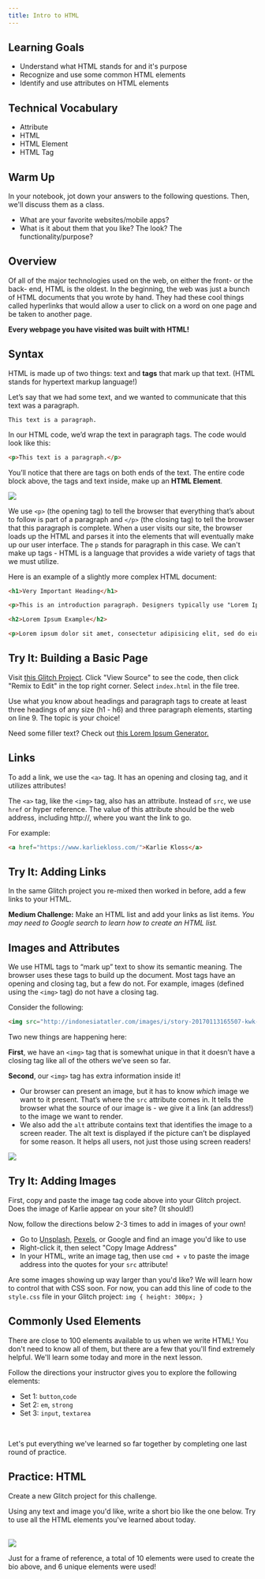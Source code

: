 ```yaml
---
title: Intro to HTML
---
```


## Learning Goals

* Understand what HTML stands for and it's purpose
* Recognize and use some common HTML elements
* Identify and use attributes on HTML elements

## Technical Vocabulary

- Attribute
- HTML
- HTML Element
- HTML Tag

## Warm Up

In your notebook, jot down your answers to the following questions. Then, we'll discuss them as a class.
- What are your favorite websites/mobile apps?
- What is it about them that you like? The look? The functionality/purpose?

## Overview

Of all of the major technologies used on the web, on either the front- or the back- end, HTML is the oldest. In the beginning, the web was just a bunch of HTML documents that you wrote by hand. They had these cool things called hyperlinks that would allow a user to click on a word on one page and be taken to another page.

**Every webpage you have visited was built with HTML!**

## Syntax

HTML is made up of two things: text and **tags** that mark up that text. (HTML stands for hypertext markup language!)

Let’s say that we had some text, and we wanted to communicate that this text was a paragraph.

```
This text is a paragraph.
```

In our HTML code, we’d wrap the text in paragraph tags. The code would look like this:

```html
<p>This text is a paragraph.</p>
```

You’ll notice that there are tags on both ends of the text. The entire code block above, the tags and text inside, make up an **HTML Element**.

<img class="html-tags-detail" src="./assets/html-tags-detail-how-to.jpg">

We use `<p>` (the opening tag) to tell the browser that everything that’s about to follow is part of a paragraph and `</p>` (the closing tag) to tell the browser that this paragraph is complete. When a user visits our site, the browser loads up the HTML and parses it into the elements that will eventually make up our user interface. The `p` stands for paragraph in this case. We can't make up tags - HTML is a language that provides a wide variety of tags that we must utilize.

Here is an example of a slightly more complex HTML document:

```html
<h1>Very Important Heading</h1>

<p>This is an introduction paragraph. Designers typically use "Lorem Ipsum" to fill out space in their designs while they wait for the real content. Lorem Ipsum looks kind of like Latin, but it's actually completely bogus. The nice part is that it has roughly the same distribution of word sizes as English.</p>

<h2>Lorem Ipsum Example</h2>

<p>Lorem ipsum dolor sit amet, consectetur adipisicing elit, sed do eiusmod tempor incididunt ut labore et dolore magna aliqua. Ut enim ad minim veniam, quis nostrud exercitation ullamco laboris nisi ut aliquip ex ea commodo consequat. Duis aute irure dolor in reprehenderit in voluptate velit esse cillum dolore eu fugiat nulla pariatur. Excepteur sint occaecat cupidatat non proident, sunt in culpa qui officia deserunt mollit anim id est laborum.</p>
```

<div class="try-it">
  <h2>Try It: Building a Basic Page</h2>
  <p>Visit <a target="blank" href="https://glitch.com/edit/#!/try-it-building-a-basic-page?path=index.html:9:4">this Glitch Project</a>. Click "View Source" to see the code, then click "Remix to Edit" in the top right corner. Select <code class="try-it-code">index.html</code> in the file tree.</p>
  <p>Use what you know about headings and paragraph tags to create at least three headings of any size (h1 - h6) and three paragraph elements, starting on line 9. The topic is your choice!</p>
  <p>Need some filler text? Check out <a href="https://loremipsum.io/ultimate-list-of-lorem-ipsum-generators/">this Lorem Ipsum Generator.</a></p>
</div>

## Links

To add a link, we use the `<a>` tag. It has an opening and closing tag, and it utilizes attributes!

The `<a>` tag, like the `<img>` tag, also has an attribute. Instead of `src`, we use `href` or hyper reference. The value of this attribute should be the web address, including http://, where you want the link to go.

For example:

```html
<a href="https://www.karliekloss.com/">Karlie Kloss</a>
```

<div class="try-it">
  <h2>Try It: Adding Links</h2>
  <p>In the same Glitch project you re-mixed then worked in before, add a few links to your HTML.</p>
  <p><strong>Medium Challenge:</strong> Make an HTML list and add your links as list items. <em>You may need to Google search to learn how to create an HTML list.</em></p>
</div>

## Images and Attributes

We use HTML tags to “mark up” text to show its semantic meaning. The browser uses these tags to build up the document. Most tags have an opening and closing tag, but a few do not. For example, images (defined using the `<img>` tag) do not have a closing tag.

Consider the following:

```html
<img src="http://indonesiatatler.com/images/i/story-20170113165507-kwk-hero-image-670x447_resized_670x447.jpg" alt="Karlie Kloss kicking off a Kode with Klossy camp">
```

Two new things are happening here:

**First**, we have an `<img>` tag that is somewhat unique in that it doesn’t have a closing tag like all of the others we’ve seen so far.

**Second**, our `<img>` tag has extra information inside it!

- Our browser can present an image, but it has to know _which_ image we want to it present. That’s where the `src` attribute comes in. It tells the browser what the source of our image is - we give it a link (an address!) to the image we want to render.
- We also add the `alt` attribute contains text that identifies the image to a screen reader. The alt text is displayed if the picture can’t be displayed for some reason. It helps all users, not just those using screen readers!

<img class="img-tag-anatomy" src="./assets/img-tag-anatomy.png">

<div class="try-it">
  <h2>Try It: Adding Images</h2>
  <p>First, copy and paste the image tag code above into your Glitch project. Does the image of Karlie appear on your site? (It should!)</p>
  <p>Now, follow the directions below 2-3 times to add in images of your own!</p>
  <ul>
    <li>Go to <a href="https://unsplash.com/">Unsplash</a>, <a href="https://www.pexels.com/">Pexels</a>, or Google and find an image you'd like to use</li>
    <li>Right-click it, then select "Copy Image Address"</li>
    <li>In your HTML, write an image tag, then use <code class="try-it-code">cmd + v</code> to paste the image address into the quotes for your <code class="try-it-code">src</code> attribute!</li>
  </ul>
  <p>Are some images showing up way larger than you'd like? We will learn how to control that with CSS soon. For now, you can add this line of code to the <code class="try-it-code">style.css</code> file in your Glitch project: <code class="try-it-code">img { height: 300px; } </code></p>
</div>

## Commonly Used Elements

There are close to 100 elements available to us when we write HTML! You don't need to know all of them, but there are a few that you'll find extremely helpful. We'll learn some today and more in the next lesson.

Follow the directions your instructor gives you to explore the following elements:

- Set 1: `button`,`code`
- Set 2: `em`, `strong`
- Set 3: `input`, `textarea`

<br>

Let's put everything we've learned so far together by completing one last round of practice.

<div class="practice">
  <h2>Practice: HTML</h2>
  <p>Create a new Glitch project for this challenge.</p>
  <p>Using any text and image you'd like, write a short bio like the one below. Try to use all the HTML elements you've learned about today.</p>
  <br>
  <img src="./assets/shantell-martin.png">
  <p>Just for a frame of reference, a total of 10 elements were used to create the bio above, and 6 unique elements were used!</p>
</div>
